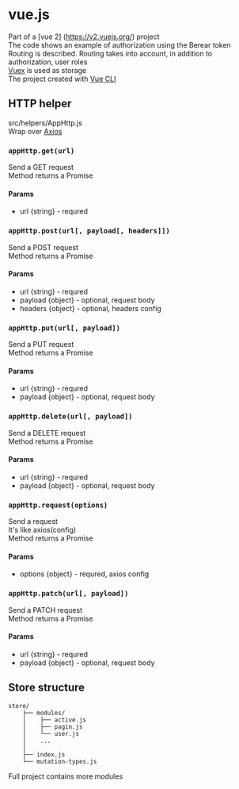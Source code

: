 # vue.js
Part of a [vue 2] (https://v2.vuejs.org/) project<br>
The code shows an example of authorization using the Berear token<br>
Routing is described. Routing takes into account, in addition to authorization, user roles<br>
[Vuex](http://vuex.vuejs.org/) is used as storage<br>
The project created with [Vue CLI](https://cli.vuejs.org/)

## HTTP helper
src/helpers/AppHttp.js<br>
Wrap over [Axios](https://axios-http.com/)

### `appHttp.get(url)`
Send a GET request<br>
Method returns a Promise
#### Params
- url {string} - requred
### `appHttp.post(url[, payload[, headers]])`
Send a POST request<br>
Method returns a Promise
#### Params
- url {string} - requred
- payload {object} - optional, request body
- headers {object} - optional, headers config
### `appHttp.put(url[, payload])`
Send a PUT request<br>
Method returns a Promise
#### Params
- url {string} - requred
- payload {object} - optional, request body
### `appHttp.delete(url[, payload])`
Send a DELETE request<br>
Method returns a Promise
#### Params
- url {string} - requred
- payload {object} - optional, request body
### `appHttp.request(options)`
Send a request<br>
It's like axios(config)<br>
Method returns a Promise
#### Params
- options {object} - requred, axios config
### `appHttp.patch(url[, payload])`
Send a PATCH request<br>
Method returns a Promise
#### Params
- url {string} - requred
- payload {object} - optional, request body

## Store structure
```
store/
    ├── modules/
    │    ├── active.js
    │    ├── pagin.js
    │    └── user.js
    │    ...
    │  
    ├── index.js
    └── mutation-types.js
```
Full project contains more modules